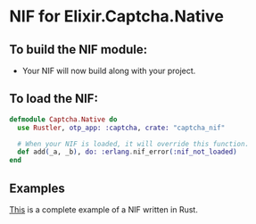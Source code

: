 # NIF for Elixir.Captcha.Native

## To build the NIF module:

- Your NIF will now build along with your project.

## To load the NIF:

```elixir
defmodule Captcha.Native do
  use Rustler, otp_app: :captcha, crate: "captcha_nif"

  # When your NIF is loaded, it will override this function.
  def add(_a, _b), do: :erlang.nif_error(:nif_not_loaded)
end
```

## Examples

[This](https://github.com/rusterlium/NifIo) is a complete example of a NIF written in Rust.
